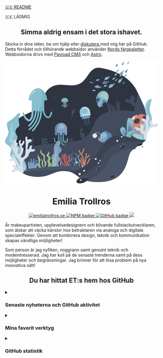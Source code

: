 [:us: README](https://github.com/3m1l1a/3m1l1a/blob/main/README-en.md)

:sweden: LÄSMIG

<h2 align="center">Simma aldrig ensam i det stora ishavet.</h2>
<p>Skicka in dina idéer, be om hjälp eller <a href="https://github.com/3m1l1a/3m1l1a/discussions" alt="förrådets diskussioner">diskutera </a> med mig här på GitHub. Detta förrådet och tillhörande webbsidor använder <a href="https://github.com/arcticicestudio/nord" alt=" Nords färgpaletter">Nords färgpaletter</a>. Webbsidorna drivs med <a href="https://github.com/payloadcms">Payload CMS</a> och <a href="https://github.com/withastro">Astro</a>.</p>

<div align="center" width="33%">

![header](assets/images/3m1l1a-repository-header.svg)
</div>

<!--
Komponenten som representerar gemenskapsdelen på Nord temats landningssida.
Den hanterar tillståndet för den återgivna "Arctic Ocean Fractal" SVG-animationskomponenten som utlöses genom en vägpunkt med bottenförskjutning.

@arcticicestudio [Arctic Ice Studio](https://github.com/arcticicestudio)
@svengreb [Sven Greb](https://github.com/svengreb)

https://github.com/arcticicestudio/nord-docs/blob/main/src/components/organisms/page/landing/SectionCommunity/SectionCommunity.jsx
-->

<h1 align="center">Emilia Trollros</h1>

<p align="center">
<!--
https://img.shields.io/static/v1?label=<LABEL>&message=<MESSAGE>&color=<COLOR>
-->
<p align="center">
  <a href="https://emiliatrollros.se">
  <img src="https://img.shields.io/badge/-emiliatrollros.se-%23000?&color=9cf&style=for-the-badge" alt="emiliatrollros.se"/>
  </a>
  <a href="https://www.npmjs.com/~3m1l1a">
    <img src="https://img.shields.io/static/v1?label=NPM&message=3m1l1a&color=red&style=for-the-badge" alt="NPM badge" />
  </a>
  <a href="https://github.com/3m1l1a?tab=followers">
    <img src="https://img.shields.io/github/followers/3m1l1a?label=Följare&logo=GitHub&style=for-the-badge&color=orange" alt="GitHub badge" />
  </a>
  <a href="https://github.com/3m1l1a/3m1l1a/blob/main/LICENSE.md">
    <img src="https://img.shields.io/badge/License-MIT-9cf.svg?label=Licens&style=for-the-badge" />
  </a>
  </p>

<p>Är makeupartisten, upplevelsedesignern och blivande
fullstackutvecklaren, som älskar att väcka känslor hos betraktaren via analoga och digitala specialeffekter. Genom att kombinera design, teknik och kommunikation skapas oändliga möjligheter!
</p>

<p>Som person är jag nyfiken, noggrann samt genuint teknik och modeintresserad. Jag har koll på de senaste trenderna samt på dess möjligheter och begränsningar. Jag brinner för att lösa problem på nya innovativa sätt!
</p>

<h2 align="center">Du har hittat ET:s hem hos GitHub</h2>

<details>
  <summary>

  ### Senaste nyheterna och GitHub aktivitet
  <!--
    Implementera i18n i all statistik och översätt till svenska.
  -->
  </summary>

  Vänligen ha tålamod, kodningen av detta avsnitt pågår fortfarande.

<!-- https://github.com/JasonEtco/rss-to-readme -->
<!--START_SECTION:posts-->

<!--END_SECTION:posts-->

<!-- https://github.com/jamesgeorge007/github-activity-readme -->
<!--START_SECTION:activity-->

<!--END_SECTION:activity-->
</details>

<details>
  <summary>

  ### Mina favorit verktyg
  </summary>
  
  <!--
  Märkena är från: https://shields.io
  Listan är inspirerad av: https://github.com/DenverCoder1/custom-icon-badges
  -->

#### Programmerings- och uppmärkningsspråk
  
  <!--
  Exempel:
  Länka ett märke till resultatet av en sökning efter mina GitHub förråd som innehåller specificerat språk:
  `https://github.com/search?q=user%3A3m1l1a+language%3ATypeScript`
  -->

<a href="https://www.gnu.org/software/bash"><img alt="Bash" src="https://img.shields.io/badge/Bash-121011.svg?logo=gnu-bash&logoColor=white"></a>
  <a href="https://en.wikibooks.org/wiki/C_Programming"><img alt="C" src="https://img.shields.io/badge/C-c-blue&logoColor=white"></a>
  <a href="https://developer.mozilla.org/en-US/docs/Web/HTML"><img alt="HTML" src="https://img.shields.io/badge/HTML-E34F26.svg?logo=html5&logoColor=white"></a>
  <a href="https://developer.mozilla.org/en-US/docs/Web/CSS"><img alt="CSS" src="https://img.shields.io/badge/CSS-1572B6.svg?logo=css3&logoColor=white"></a>
  <a href="https://developer.mozilla.org/en-US/docs/Web/SVG"><img alt="SVG+XML" src="https://img.shields.io/badge/SVG%2BXML-e0982c.svg?logo=svg&logoColor=white"></a>
  <a href="https://www.markdownguide.org"><img alt="Markdown" src="https://img.shields.io/badge/Markdown-000000.svg?logo=markdown&logoColor=white"></a>
  <a href="https://docutils.sourceforge.io/rst.html"><img alt="Restructured Text" src="https://img.shields.io/badge/Restructured Text-3a4148.svg?logo=readthedocs&logoColor=white"></a>
  <a href="https://www.typescriptlang.org/"><img alt="TypeScript" src="https://img.shields.io/badge/TypeScript-007ACC.svg?logo=typescript&logoColor=white"></a>
  <a href="https://developer.mozilla.org/en-US/docs/Web/JavaScript"><img alt="JavaScript" src="https://img.shields.io/badge/JavaScript-F7DF1E.svg?logo=javascript&logoColor=black"></a>
  <a href="https://nodejs.org"><img alt="Node.js" src="https://img.shields.io/badge/Node.js-43853D.svg?logo=node.js&logoColor=white"></a>
  <a href="https://www.php.net"><img alt="PHP" src="https://img.shields.io/badge/PHP-777BB4.svg?logo=php&logoColor=white"></a>
  <a href="https://en.wikibooks.org/wiki/Structured_Query_Language"><img alt="SQL" src="https://img.shields.io/badge/SQL-sql-blue?logo=database&logoColor=white"></a>
  <a href="https://www.python.org"><img alt="Python" src="https://img.shields.io/badge/Python-14354C.svg?logo=python&logoColor=white"></a>

  #### Ramverk och bibliotek
  
 <a href="https://reactjs.org"><img alt="React" src="https://img.shields.io/badge/React-20232a.svg?logo=react&logoColor=%2361DAFB"></a>
  <a href="https://expressjs.com"><img alt="Express.js" src="https://img.shields.io/badge/Express.js-404d59.svg?logo=express&logoColor=white"></a>
  <a href="https://www.electronjs.org"><img alt="Electron" src="https://img.shields.io/badge/Electron-20232e.svg?logo=electron&logoColor=white"></a>
  <a href="https://github.com/features/actions"><img alt="GitHub Actions" src="https://img.shields.io/badge/GitHub%20Actions-2671E5.svg?logo=github%20actions&logoColor=white"></a>
  <a href="https://wordpress.org"><img alt="Wordpress" src="https://img.shields.io/badge/Wordpress-21759B?logo=wordpress&logoColor=white"></a>

  #### Databaser och molnvärdar
  
  <a href="https://www.mongodb.com"><img alt="MongoDB" src ="https://img.shields.io/badge/MongoDB-4ea94b.svg?logo=mongodb&logoColor=white"></a>
  <a href="https://pages.github.com"><img alt="GitHub Pages" src="https://img.shields.io/badge/GitHub%20Pages-327FC7.svg?logo=github&logoColor=white"></a>
   <a href="https://www.mysql.com"><img alt="MySQL" src="https://img.shields.io/badge/MySQL-00f.svg?logo=mysql&logoColor=white"></a>
  <a href="https://www.postgresql.org"><img alt="PostgreSQL" src ="https://img.shields.io/badge/PostgreSQL-316192.svg?logo=postgresql&logoColor=white"></a>
  <a href="https://www.sqlite.org/index.html"><img alt="SQLite" src ="https://img.shields.io/badge/SQLite-07405e.svg?logo=sqlite&logoColor=white"></a>

  #### Mjukvara
  <a href="https://git-scm.com"><img alt="Git" src="https://img.shields.io/badge/Git-F05033.svg?logo=git&logoColor=white"></a>
  <a href="https://vscodium.com"><img alt="VSCodium" src="https://img.shields.io/badge/Vscodium-0078d7.svg?logo=vscodium&logoColor=white"></a>
</details>

<details>
  <summary>
  
  ### GitHub statistik
  </summary>

  > *Mest använda språken* är bara ett mått på de språk som min offentliga kod består av och återspeglar inte min erfarenhet eller kompetensnivå.

  <!-- https://github.com/anuraghazra/github-readme-stats -->  
  <img width="48%" src="https://github-readme-stats.vercel.app/api/top-langs/?username=3m1l1a&langs_count=8&layout=compact&theme=nord&locale=en" />

  <img width="48%" src="https://github-readme-stats.vercel.app/api?username=3m1l1a&theme=nord&show_icons=true&locale=en" />
  <!-- https://github.com/denvercoder1/github-readme-streak-stats -->
  <img width="48%" src="https://github-readme-streak-stats.herokuapp.com/?user=3m1l1a&theme=nord&show_icons=true&locale=sv&date_format=j%20M%5B%20Y%5D" />
  <!-- https://github.com/ashutosh00710/github-readme-activity-graph -->
  <img width="97%" src="https://activity-graph.herokuapp.com/graph?username=3m1l1a&custom_title=Emilia Trollros GitHub aktivitetsgraf&theme=nord&locale=sv" />
</details>